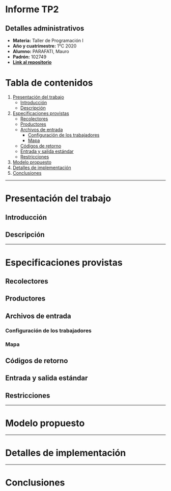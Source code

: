 # Informe TP2

## Detalles administrativos

* **Materia:** Taller de Programación I
* **Año y cuatrimestre:** 1°C 2020
* **Alumno:** PARAFATI, Mauro
* **Padrón:** 102749
* [**Link al repositorio**](https://github.com/mauro7x/taller_tp2)

<!-- ##################################################################### -->

# Tabla de contenidos

1. [Presentación del trabajo](#presentacion)
    * [Introducción](#introduccion)
    * [Descripción](#descripcion)
2. [Especificaciones provistas](#especificaciones)
    * [Recolectores](#recolectores)
    * [Productores](#productores)
    * [Archivos de entrada](#archivos)
        * [Configuración de los trabajadores](#workers)
        * [Mapa](#mapa)
    * [Códigos de retorno](#retorno)
    * [Entrada y salida estándar](#stdio)
    * [Restricciones](#restricciones)
3. [Modelo propuesto](#modelo)
4. [Detalles de implementación](#detalles)
5. [Conclusiones](#conclusiones)


<!-- ##################################################################### -->

<hr>

# Presentación del trabajo <a name="presentacion"></a>

## Introducción <a name="introduccion"></a>

## Descripción <a name="descripcion"></a>

<hr>

# Especificaciones provistas <a name="especificaciones"></a>

## Recolectores <a name="recolectores"></a>

## Productores <a name="productores"></a>

## Archivos de entrada <a name="archivos"></a>

### Configuración de los trabajadores <a name="workers"></a>

### Mapa <a name="mapa"></a>

## Códigos de retorno <a name="retorno"></a>

## Entrada y salida estándar <a name="stdio"></a>

## Restricciones <a name="restricciones"></a>

<hr>

# Modelo propuesto <a name="modelo"></a>

<hr>

# Detalles de implementación <a name="detalles"></a>

<hr>

# Conclusiones <a name="conclusiones"></a>